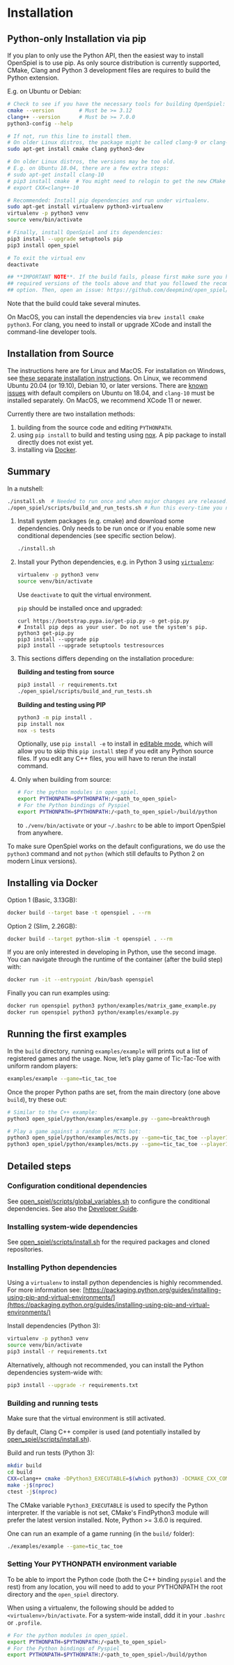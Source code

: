 # Installation

## Python-only Installation via pip

If you plan to only use the Python API, then the easiest way to install
OpenSpiel is to use pip. As only source distribution is currently supported,
CMake, Clang and Python 3 development files are requires to build the Python
extension.

E.g. on Ubuntu or Debian:

```bash
# Check to see if you have the necessary tools for building OpenSpiel:
cmake --version        # Must be >= 3.12
clang++ --version      # Must be >= 7.0.0
python3-config --help

# If not, run this line to install them.
# On older Linux distros, the package might be called clang-9 or clang-10
sudo apt-get install cmake clang python3-dev

# On older Linux distros, the versions may be too old.
# E.g. on Ubuntu 18.04, there are a few extra steps:
# sudo apt-get install clang-10
# pip3 install cmake  # You might need to relogin to get the new CMake version
# export CXX=clang++-10

# Recommended: Install pip dependencies and run under virtualenv.
sudo apt-get install virtualenv python3-virtualenv
virtualenv -p python3 venv
source venv/bin/activate

# Finally, install OpenSpiel and its dependencies:
pip3 install --upgrade setuptools pip
pip3 install open_spiel

# To exit the virtual env
deactivate

## **IMPORTANT NOTE**. If the build fails, please first make sure you have the
## required versions of the tools above and that you followed the recommended
## option. Then, open an issue: https://github.com/deepmind/open_spiel/issues
```

Note that the build could take several minutes.

On MacOS, you can install the dependencies via `brew install cmake python3`. For
clang, you need to install or upgrade XCode and install the command-line
developer tools.

## Installation from Source

The instructions here are for Linux and MacOS. For installation on Windows, see
[these separate installation instructions](windows.md). On Linux, we recommend
Ubuntu 20.04 (or 19.10), Debian 10, or later versions. There are
[known issues](https://github.com/deepmind/open_spiel/issues/407) with default
compilers on Ubuntu on 18.04, and `clang-10` must be installed separately. On
MacOS, we recommend XCode 11 or newer.

Currently there are two installation methods:

1.  building from the source code and editing `PYTHONPATH`.
2.  using `pip install` to build and testing using
    [nox](https://nox.thea.codes/en/stable/). A pip package to install directly
    does not exist yet.
3.  installing via [Docker](https://www.docker.com).

## Summary

In a nutshell:

```bash
./install.sh  # Needed to run once and when major changes are released.
./open_spiel/scripts/build_and_run_tests.sh # Run this every-time you need to rebuild.
```

1.  Install system packages (e.g. cmake) and download some dependencies. Only
    needs to be run once or if you enable some new conditional dependencies (see
    specific section below).

    ```bash
    ./install.sh
    ```

2.  Install your Python dependencies, e.g. in Python 3 using
    [`virtualenv`](https://packaging.python.org/guides/installing-using-pip-and-virtual-environments/):

    ```bash
    virtualenv -p python3 venv
    source venv/bin/activate
    ```

    Use `deactivate` to quit the virtual environment.

    `pip` should be installed once and upgraded:

    ```
    curl https://bootstrap.pypa.io/get-pip.py -o get-pip.py
    # Install pip deps as your user. Do not use the system's pip.
    python3 get-pip.py
    pip3 install --upgrade pip
    pip3 install --upgrade setuptools testresources
    ```

3.  This sections differs depending on the installation procedure:

    **Building and testing from source**

    ```bash
    pip3 install -r requirements.txt
    ./open_spiel/scripts/build_and_run_tests.sh
    ```

    **Building and testing using PIP**

    ```bash
    python3 -m pip install .
    pip install nox
    nox -s tests
    ```

    Optionally, use `pip install -e` to install in
    [editable mode](https://pip.pypa.io/en/stable/reference/pip_install/#editable-installs),
    which will allow you to skip this `pip install` step if you edit any Python
    source files. If you edit any C++ files, you will have to rerun the install
    command.

4.  Only when building from source:

    ```bash
    # For the python modules in open_spiel.
    export PYTHONPATH=$PYTHONPATH:/<path_to_open_spiel>
    # For the Python bindings of Pyspiel
    export PYTHONPATH=$PYTHONPATH:/<path_to_open_spiel>/build/python
    ```

    to `./venv/bin/activate` or your `~/.bashrc` to be able to import OpenSpiel
    from anywhere.

To make sure OpenSpiel works on the default configurations, we do use the
`python3` command and not `python` (which still defaults to Python 2 on modern
Linux versions).

## Installing via Docker

Option 1 (Basic, 3.13GB):

```bash
docker build --target base -t openspiel . --rm
```

Option 2 (Slim, 2.26GB):

```bash
docker build --target python-slim -t openspiel . --rm
```

If you are only interested in developing in Python, use the second image. You
can navigate through the runtime of the container (after the build step) with:

```bash
docker run -it --entrypoint /bin/bash openspiel
```

Finally you can run examples using:

```bash
docker run openspiel python3 python/examples/matrix_game_example.py
docker run openspiel python3 python/examples/example.py
```

## Running the first examples

In the `build` directory, running `examples/example` will prints out a list of
registered games and the usage. Now, let’s play game of Tic-Tac-Toe with uniform
random players:

```bash
examples/example --game=tic_tac_toe
```

Once the proper Python paths are set, from the main directory (one above
`build`), try these out:

```bash
# Similar to the C++ example:
python3 open_spiel/python/examples/example.py --game=breakthrough

# Play a game against a random or MCTS bot:
python3 open_spiel/python/examples/mcts.py --game=tic_tac_toe --player1=human --player2=random
python3 open_spiel/python/examples/mcts.py --game=tic_tac_toe --player1=human --player2=mcts
```

## Detailed steps

### Configuration conditional dependencies

See [open_spiel/scripts/global_variables.sh](https://github.com/deepmind/open_spiel/blob/master/open_spiel/scripts/global_variables.sh) to configure the
conditional dependencies. See also the [Developer Guide](developer_guide.md).

### Installing system-wide dependencies

See [open_spiel/scripts/install.sh](https://github.com/deepmind/open_spiel/blob/master/open_spiel/scripts/install.sh) for the required packages and cloned
repositories.

### Installing Python dependencies

Using a `virtualenv` to install python dependencies is highly recommended. For
more information see:
[https://packaging.python.org/guides/installing-using-pip-and-virtual-environments/](https://packaging.python.org/guides/installing-using-pip-and-virtual-environments/)

Install dependencies (Python 3):

```bash
virtualenv -p python3 venv
source venv/bin/activate
pip3 install -r requirements.txt
```

Alternatively, although not recommended, you can install the Python dependencies
system-wide with:

```bash
pip3 install --upgrade -r requirements.txt
```

### Building and running tests

Make sure that the virtual environment is still activated.

By default, Clang C++ compiler is used (and potentially installed by
[open_spiel/scripts/install.sh](https://github.com/deepmind/open_spiel/blob/master/open_spiel/scripts/install.sh)).

Build and run tests (Python 3):

```bash
mkdir build
cd build
CXX=clang++ cmake -DPython3_EXECUTABLE=$(which python3) -DCMAKE_CXX_COMPILER=${CXX} ../open_spiel
make -j$(nproc)
ctest -j$(nproc)
```

The CMake variable `Python3_EXECUTABLE` is used to specify the Python
interpreter. If the variable is not set, CMake's FindPython3 module will prefer
the latest version installed. Note, Python >= 3.6.0 is required.

One can run an example of a game running (in the `build/` folder):

```bash
./examples/example --game=tic_tac_toe
```

### Setting Your PYTHONPATH environment variable

To be able to import the Python code (both the C++ binding `pyspiel` and the
rest) from any location, you will need to add to your PYTHONPATH the root
directory and the `open_spiel` directory.

When using a virtualenv, the following should be added to
`<virtualenv>/bin/activate`. For a system-wide install, ddd it in your `.bashrc`
or `.profile`.

```bash
# For the python modules in open_spiel.
export PYTHONPATH=$PYTHONPATH:/<path_to_open_spiel>
# For the Python bindings of Pyspiel
export PYTHONPATH=$PYTHONPATH:/<path_to_open_spiel>/build/python
```

